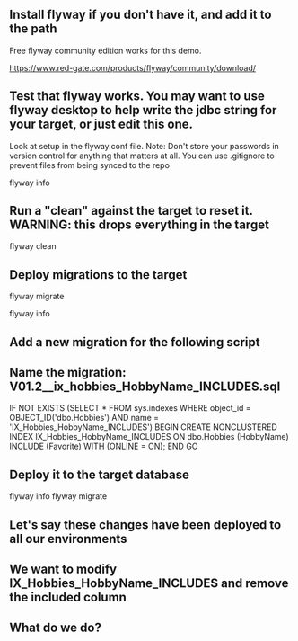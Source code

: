 ## Install flyway if you don't have it, and add it to the path

Free flyway community edition works for this demo.

https://www.red-gate.com/products/flyway/community/download/

## Test that flyway works. You may want to use flyway desktop to help write the jdbc string for your target, or just edit this one.

Look at setup in the flyway.conf file.
Note: Don't store your passwords in version control for anything that matters at all. 
You can use .gitignore to prevent files from being synced to the repo

flyway info


## Run a "clean" against the target to reset it. WARNING: this drops everything in the target

flyway clean

## Deploy migrations to the target

flyway migrate

flyway info



## Add a new migration for the following script
## Name the migration: V01.2__ix_hobbies_HobbyName_INCLUDES.sql

IF NOT EXISTS (SELECT * FROM sys.indexes WHERE object_id = OBJECT_ID('dbo.Hobbies') AND name = 'IX_Hobbies_HobbyName_INCLUDES')
BEGIN
    CREATE NONCLUSTERED INDEX IX_Hobbies_HobbyName_INCLUDES
    ON dbo.Hobbies (HobbyName)
    INCLUDE (Favorite)
    WITH (ONLINE = ON);
END
GO


## Deploy it to the target database

flyway info
flyway migrate


## Let's say these changes have been deployed to all our environments
## We want to modify IX_Hobbies_HobbyName_INCLUDES and remove the included column
## What do we do? 